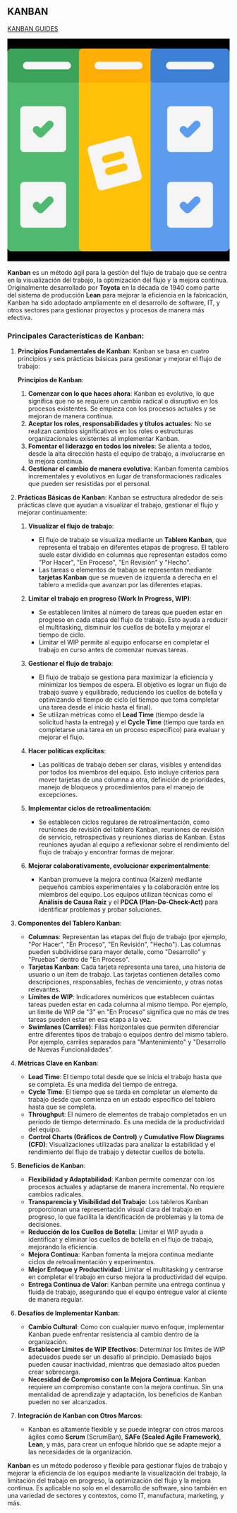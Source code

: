 ## KANBAN

[KANBAN GUIDES](https://kanbanguides.org/espanol/)

![](images/2024-09-14-18-03-19.png)

**Kanban** es un método ágil para la gestión del flujo de trabajo que se centra en la visualización del trabajo, la optimización del flujo y la mejora continua. Originalmente desarrollado por **Toyota** en la década de 1940 como parte del sistema de producción **Lean** para mejorar la eficiencia en la fabricación, Kanban ha sido adoptado ampliamente en el desarrollo de software, IT, y otros sectores para gestionar proyectos y procesos de manera más efectiva.

### Principales Características de Kanban:

1. **Principios Fundamentales de Kanban**:
   Kanban se basa en cuatro principios y seis prácticas básicas para gestionar y mejorar el flujo de trabajo:

   **Principios de Kanban**:
   1. **Comenzar con lo que haces ahora**: Kanban es evolutivo, lo que significa que no se requiere un cambio radical o disruptivo en los procesos existentes. Se empieza con los procesos actuales y se mejoran de manera continua.
   2. **Aceptar los roles, responsabilidades y títulos actuales**: No se realizan cambios significativos en los roles o estructuras organizacionales existentes al implementar Kanban.
   3. **Fomentar el liderazgo en todos los niveles**: Se alienta a todos, desde la alta dirección hasta el equipo de trabajo, a involucrarse en la mejora continua.
   4. **Gestionar el cambio de manera evolutiva**: Kanban fomenta cambios incrementales y evolutivos en lugar de transformaciones radicales que pueden ser resistidas por el personal.

2. **Prácticas Básicas de Kanban**:
   Kanban se estructura alrededor de seis prácticas clave que ayudan a visualizar el trabajo, gestionar el flujo y mejorar continuamente:

   1. **Visualizar el flujo de trabajo**:
      - El flujo de trabajo se visualiza mediante un **Tablero Kanban**, que representa el trabajo en diferentes etapas de progreso. El tablero suele estar dividido en columnas que representan estados como "Por Hacer", "En Proceso", "En Revisión" y "Hecho".
      - Las tareas o elementos de trabajo se representan mediante **tarjetas Kanban** que se mueven de izquierda a derecha en el tablero a medida que avanzan por las diferentes etapas.

   2. **Limitar el trabajo en progreso (Work In Progress, WIP)**:
      - Se establecen límites al número de tareas que pueden estar en progreso en cada etapa del flujo de trabajo. Esto ayuda a reducir el multitasking, disminuir los cuellos de botella y mejorar el tiempo de ciclo.
      - Limitar el WIP permite al equipo enfocarse en completar el trabajo en curso antes de comenzar nuevas tareas.

   3. **Gestionar el flujo de trabajo**:
      - El flujo de trabajo se gestiona para maximizar la eficiencia y minimizar los tiempos de espera. El objetivo es lograr un flujo de trabajo suave y equilibrado, reduciendo los cuellos de botella y optimizando el tiempo de ciclo (el tiempo que toma completar una tarea desde el inicio hasta el final).
      - Se utilizan métricas como el **Lead Time** (tiempo desde la solicitud hasta la entrega) y el **Cycle Time** (tiempo que tarda en completarse una tarea en un proceso específico) para evaluar y mejorar el flujo.

   4. **Hacer políticas explícitas**:
      - Las políticas de trabajo deben ser claras, visibles y entendidas por todos los miembros del equipo. Esto incluye criterios para mover tarjetas de una columna a otra, definición de prioridades, manejo de bloqueos y procedimientos para el manejo de excepciones.

   5. **Implementar ciclos de retroalimentación**:
      - Se establecen ciclos regulares de retroalimentación, como reuniones de revisión del tablero Kanban, reuniones de revisión de servicio, retrospectivas y reuniones diarias de Kanban. Estas reuniones ayudan al equipo a reflexionar sobre el rendimiento del flujo de trabajo y encontrar formas de mejorar.

   6. **Mejorar colaborativamente, evolucionar experimentalmente**:
      - Kanban promueve la mejora continua (Kaizen) mediante pequeños cambios experimentales y la colaboración entre los miembros del equipo. Los equipos utilizan técnicas como el **Análisis de Causa Raíz** y el **PDCA (Plan-Do-Check-Act)** para identificar problemas y probar soluciones.

3. **Componentes del Tablero Kanban**:
   - **Columnas**: Representan las etapas del flujo de trabajo (por ejemplo, "Por Hacer", "En Proceso", "En Revisión", "Hecho"). Las columnas pueden subdividirse para mayor detalle, como "Desarrollo" y "Pruebas" dentro de "En Proceso".
   - **Tarjetas Kanban**: Cada tarjeta representa una tarea, una historia de usuario o un ítem de trabajo. Las tarjetas contienen detalles como descripciones, responsables, fechas de vencimiento, y otras notas relevantes.
   - **Límites de WIP**: Indicadores numéricos que establecen cuántas tareas pueden estar en cada columna al mismo tiempo. Por ejemplo, un límite de WIP de "3" en "En Proceso" significa que no más de tres tareas pueden estar en esa etapa a la vez.
   - **Swimlanes (Carriles)**: Filas horizontales que permiten diferenciar entre diferentes tipos de trabajo o equipos dentro del mismo tablero. Por ejemplo, carriles separados para "Mantenimiento" y "Desarrollo de Nuevas Funcionalidades".

4. **Métricas Clave en Kanban**:
   - **Lead Time**: El tiempo total desde que se inicia el trabajo hasta que se completa. Es una medida del tiempo de entrega.
   - **Cycle Time**: El tiempo que se tarda en completar un elemento de trabajo desde que comienza en un estado específico del tablero hasta que se completa.
   - **Throughput**: El número de elementos de trabajo completados en un período de tiempo determinado. Es una medida de la productividad del equipo.
   - **Control Charts (Gráficos de Control)** y **Cumulative Flow Diagrams (CFD)**: Visualizaciones utilizadas para analizar la estabilidad y el rendimiento del flujo de trabajo y detectar cuellos de botella.

5. **Beneficios de Kanban**:
   - **Flexibilidad y Adaptabilidad**: Kanban permite comenzar con los procesos actuales y adaptarse de manera incremental. No requiere cambios radicales.
   - **Transparencia y Visibilidad del Trabajo**: Los tableros Kanban proporcionan una representación visual clara del trabajo en progreso, lo que facilita la identificación de problemas y la toma de decisiones.
   - **Reducción de los Cuellos de Botella**: Limitar el WIP ayuda a identificar y eliminar los cuellos de botella en el flujo de trabajo, mejorando la eficiencia.
   - **Mejora Continua**: Kanban fomenta la mejora continua mediante ciclos de retroalimentación y experimentos.
   - **Mejor Enfoque y Productividad**: Limitar el multitasking y centrarse en completar el trabajo en curso mejora la productividad del equipo.
   - **Entrega Continua de Valor**: Kanban permite una entrega continua y fluida de trabajo, asegurando que el equipo entregue valor al cliente de manera regular.

6. **Desafíos de Implementar Kanban**:
   - **Cambio Cultural**: Como con cualquier nuevo enfoque, implementar Kanban puede enfrentar resistencia al cambio dentro de la organización.
   - **Establecer Límites de WIP Efectivos**: Determinar los límites de WIP adecuados puede ser un desafío al principio. Demasiado bajos pueden causar inactividad, mientras que demasiado altos pueden crear sobrecarga.
   - **Necesidad de Compromiso con la Mejora Continua**: Kanban requiere un compromiso constante con la mejora continua. Sin una mentalidad de aprendizaje y adaptación, los beneficios de Kanban pueden no ser alcanzados.

7. **Integración de Kanban con Otros Marcos**:
   - Kanban es altamente flexible y se puede integrar con otros marcos ágiles como **Scrum** (ScrumBan), **SAFe (Scaled Agile Framework)**, **Lean**, y más, para crear un enfoque híbrido que se adapte mejor a las necesidades de la organización.

**Kanban** es un método poderoso y flexible para gestionar flujos de trabajo y mejorar la eficiencia de los equipos mediante la visualización del trabajo, la limitación del trabajo en progreso, la optimización del flujo y la mejora continua. Es aplicable no solo en el desarrollo de software, sino también en una variedad de sectores y contextos, como IT, manufactura, marketing, y más.
